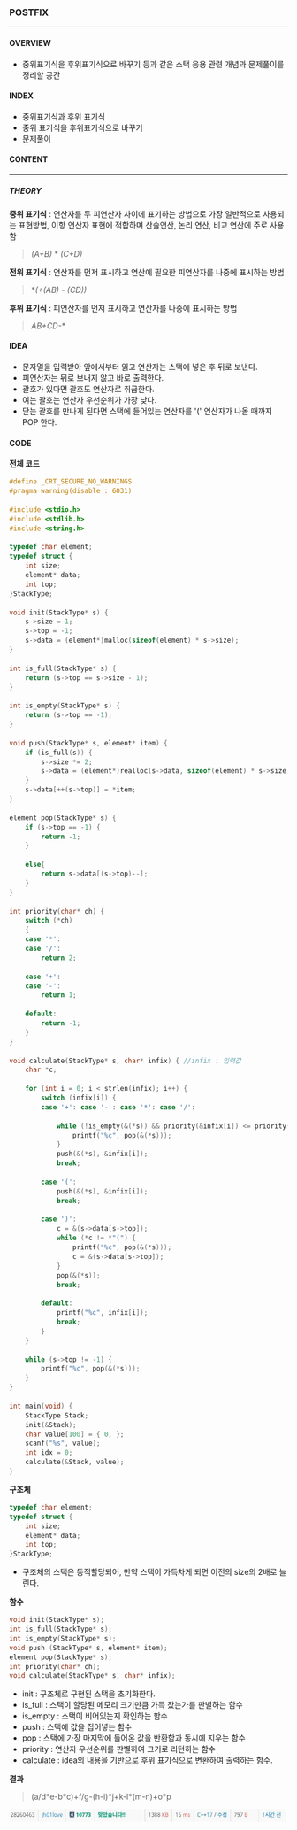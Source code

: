 ### POSTFIX

---

#### OVERVIEW

- 중위표기식을 후위표기식으로 바꾸기 등과 같은 스택 응용 관련 개념과 문제풀이를 정리할 공간



#### INDEX

- 중위표기식과 후위 표기식
- 중위 표기식을 후위표기식으로 바꾸기
- 문제풀이



#### CONTENT

---

##### THEORY



**중위 표기식** : 연산자를 두 피연산자 사이에 표기하는 방법으로 가장 일반적으로 사용되는 표현방법, 이항 연산자 표현에 적합하며 산술연산, 논리 연산, 비교 연산에 주로 사용함

> *(A+B)* * *(C+D)*



**전위 표기식** : 연산자를 먼저 표시하고 연산에 필요한 피연산자를 나중에 표시하는 방법

> **(+(AB) - (CD))*



**후위 표기식** : 피연산자를 먼저 표시하고 연산자를 나중에 표시하는 방법

> *AB+CD-*\*



#### IDEA

* 문자열을 입력받아 앞에서부터 읽고 연산자는 스택에 넣은 후 뒤로 보낸다.
* 피연산자는 뒤로 보내지 않고 바로 출력한다.
* 괄호가 있다면 괄호도 연산자로 취급한다.
* 여는 괄호는 연산자 우선순위가 가장 낮다.
* 닫는 괄호를 만나게 된다면 스택에 들어있는 연산자를 '(' 연산자가 나올 때까지 POP 한다.



#### CODE

**전체 코드**

```C
#define _CRT_SECURE_NO_WARNINGS
#pragma warning(disable : 6031)

#include <stdio.h>
#include <stdlib.h>
#include <string.h>

typedef char element;
typedef struct {
	int size;
	element* data;
	int top;
}StackType;

void init(StackType* s) {
	s->size = 1;
	s->top = -1;
	s->data = (element*)malloc(sizeof(element) * s->size);
}

int is_full(StackType* s) {
	return (s->top == s->size - 1);
}

int is_empty(StackType* s) {
	return (s->top == -1);
}

void push(StackType* s, element* item) {
	if (is_full(s)) {
		s->size *= 2;
		s->data = (element*)realloc(s->data, sizeof(element) * s->size);
	}
	s->data[++(s->top)] = *item;
}

element pop(StackType* s) {
	if (s->top == -1) {
		return -1;
	}

	else{
		return s->data[(s->top)--];
	}
}

int priority(char* ch) {
	switch (*ch)
	{
	case '*':
	case '/':
		return 2;

	case '+':
	case '-':
		return 1;

	default:
		return -1;
	}
}

void calculate(StackType* s, char* infix) {	//infix : 입력값
	char *c;

	for (int i = 0; i < strlen(infix); i++) {
		switch (infix[i]) {
		case '+': case '-': case '*': case '/':

			while (!is_empty(&(*s)) && priority(&infix[i]) <= priority(&(s->data[s->top]))) {
				printf("%c", pop(&(*s)));
			}
			push(&(*s), &infix[i]);
			break;

		case '(':
			push(&(*s), &infix[i]);
			break;

		case ')':
			c = &(s->data[s->top]);
			while (*c != *"(") {
				printf("%c", pop(&(*s)));
				c = &(s->data[s->top]);
			}
			pop(&(*s));
			break;

		default:
			printf("%c", infix[i]);
			break;
		}
	}

	while (s->top != -1) {
		printf("%c", pop(&(*s)));
	}
}

int main(void) {
	StackType Stack;
	init(&Stack);
	char value[100] = { 0, };
	scanf("%s", value);
	int idx = 0;
	calculate(&Stack, value);
}
```



**구조체**

```c
typedef char element;
typedef struct {
	int size;
	element* data;
	int top;
}StackType;

```

- 구조체의 스택은 동적할당되어, 만약 스택이 가득차게 되면 이전의 size의 2배로 늘린다.



**함수**

```C
void init(StackType* s);
int is_full(StackType* s);
int is_empty(StackType* s);
void push (StackType* s, element* item);
element pop(StackType* s);
int priority(char* ch);
void calculate(StackType* s, char* infix);
```

- init : 구조체로 구현된 스택을 초기화한다.
- is_full : 스택이 할당된 메모리 크기만큼 가득 찼는가를 판별하는 함수
- is_empty : 스택이 비어있는지 확인하는 함수
- push : 스택에 값을 집어넣는 함수
- pop : 스택에 가장 마지막에 들어온 값을 반환함과 동시에 지우는 함수
- priority : 연산자 우선순위를 판별하여 크기로 리턴하는 함수
- calculate : idea의 내용을 기반으로 후위 표기식으로 변환하여 출력하는 함수.



**결과**

> (a/d\*e-b\*c)+f/g-(h-i)*j+k-l\*(m-n)+o\*p

![success!](https://github.com/Cycrypto/DataStructure/blob/master/IMG/boj_stack_success4.JPG)

